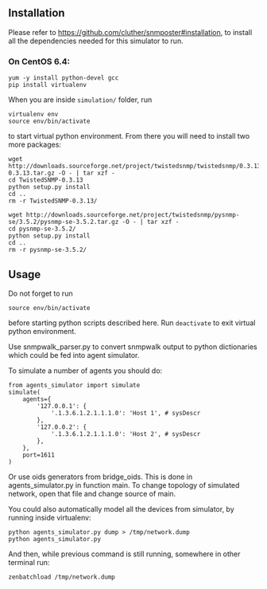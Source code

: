 
## Installation
Please refer to https://github.com/cluther/snmposter#installation, to install all the dependencies needed for this simulator to run.

### On CentOS 6.4:

    yum -y install python-devel gcc
    pip install virtualenv

When you are inside `simulation/` folder, run

    virtualenv env
    source env/bin/activate

to start virtual python environment. From there you will need to install two more packages:

    wget http://downloads.sourceforge.net/project/twistedsnmp/twistedsnmp/0.3.13/TwistedSNMP-0.3.13.tar.gz -O - | tar xzf -
    cd TwistedSNMP-0.3.13
    python setup.py install
    cd ..
    rm -r TwistedSNMP-0.3.13/

    wget http://downloads.sourceforge.net/project/twistedsnmp/pysnmp-se/3.5.2/pysnmp-se-3.5.2.tar.gz -O - | tar xzf -
    cd pysnmp-se-3.5.2/
    python setup.py install
    cd ..
    rm -r pysnmp-se-3.5.2/


## Usage

Do not forget to run 

    source env/bin/activate

before starting python scripts described here. Run `deactivate` to exit virtual python environment.

Use snmpwalk_parser.py to convert snmpwalk output to python dictionaries which could be fed into agent simulator.

To simulate a number of agents you should do:

    from agents_simulator import simulate
    simulate(
        agents={
            '127.0.0.1': {
                '.1.3.6.1.2.1.1.1.0': 'Host 1', # sysDescr
            },
            '127.0.0.2': {
                '.1.3.6.1.2.1.1.1.0': 'Host 2', # sysDescr
            },
        },
        port=1611
    )

Or use oids generators from bridge_oids. This is done in agents_simulator.py in function main. To change topology of simulated network, open that file and change source of main.

You could also automatically model all the devices from simulator, by running inside virtualenv:

    python agents_simulator.py dump > /tmp/network.dump
    python agents_simulator.py

And then, while previous command is still running, somewhere in other terminal run:

    zenbatchload /tmp/network.dump
